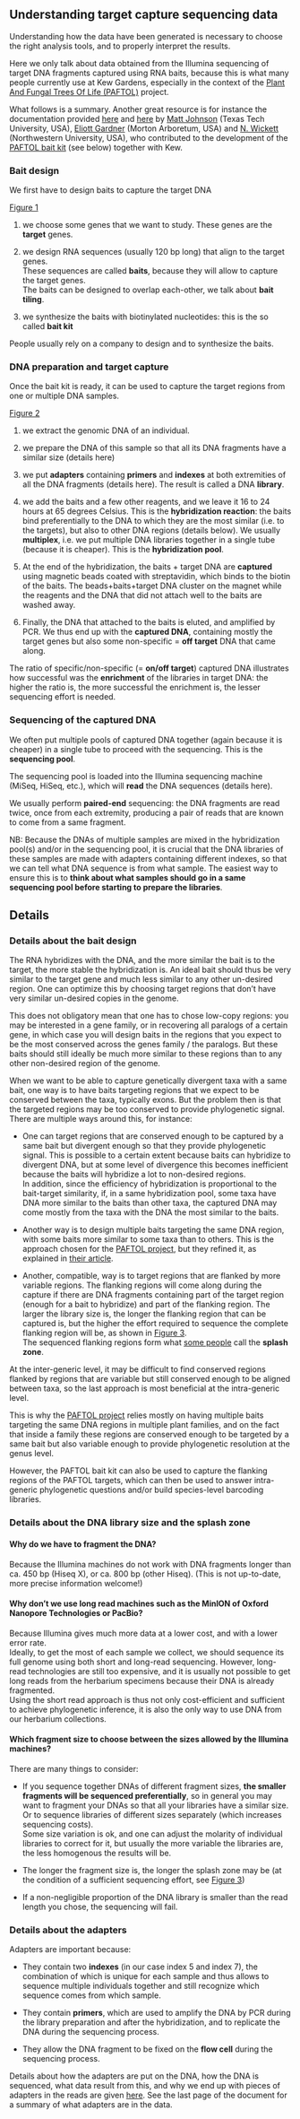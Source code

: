 ## **Understanding target capture sequencing data**

Understanding how the data have been generated is necessary to choose the right analysis tools, and to properly interpret the results. 
  
Here we only talk about data obtained from the Illumina sequencing of target DNA fragments captured using RNA baits, because this is what many people currently use at Kew Gardens, especially in the context of the [Plant And Fungal Trees Of Life (PAFTOL)](https://www.kew.org/science/who-we-are-and-what-we-do/strategic-outputs-2020/plant-and-fungal-trees-life) project.  
  
What follows is a summary. Another great resource is for instance the documentation provided [here](https://github.com/mossmatters/HybPiper) and [here](https://github.com/mossmatters/KewHybSeqWorkshop) by [Matt Johnson](https://github.com/mossmatters) (Texas Tech University, USA), [Eliott Gardner](https://www.plantbiology.northwestern.edu/people/alumni/title/elliot-gardner.html) (Morton Arboretum, USA) and [N. Wickett](http://faculty.wcas.northwestern.edu/wickett/) (Northwestern University, USA), who contributed to the development of the [PAFTOL bait kit](https://www.biorxiv.org/content/biorxiv/early/2018/07/04/361618.full.pdf) (see below) together with Kew.

### Bait design

We first have to design baits to capture the target DNA

[Figure 1](https://github.com/sidonieB/bioinfo-utils/blob/master/docs/advice/images/Fig1_bait_design.jpg)

1. we choose some genes that we want to study. These genes are the **target** genes.
  
2. we design RNA sequences (usually 120 bp long) that align to the target genes.  
These sequences are called **baits**, because they will allow to capture the target genes.  
The baits can be designed to overlap each-other, we talk about **bait tiling**. 
  
3. we synthesize the baits with biotinylated nucleotides: this is the so called **bait kit**

People usually rely on a company to design and to synthesize the baits.

### DNA preparation and target capture

Once the bait kit is ready, it can be used to capture the target regions from one or multiple DNA samples.

[Figure 2](https://github.com/sidonieB/bioinfo-utils/blob/master/docs/advice/images/Fig2_target_capture.jpg)

1. we extract the genomic DNA of an individual. 
  
2. we prepare the DNA of this sample so that all its DNA fragments have a similar size (details here)
  
3. we put **adapters** containing **primers** and **indexes** at both extremities of all the DNA fragments (details here). The result is called a DNA **library**.
  
4. we add the baits and a few other reagents, and we leave it 16 to 24 hours at 65 degrees Celsius. This is the **hybridization reaction**: the baits bind preferentially to the DNA to which they are the most similar (i.e. to the targets), but also to other DNA regions (details below). 
We usually **multiplex**, i.e. we put multiple DNA libraries together in a single tube (because it is cheaper). This is the **hybridization pool**.  
  
5. At the end of the hybridization, the baits + target DNA are **captured** using magnetic beads coated with streptavidin, which binds to the biotin of the baits. 
The beads+baits+target DNA cluster on the magnet while the reagents and the DNA that did not attach well to the baits are washed away. 
  
6. Finally, the DNA that attached to the baits is eluted, and amplified by PCR. 
We thus end up with the **captured DNA**, containing mostly the target genes but also some non-specific = **off target** DNA that came along. 
  
The ratio of specific/non-specific (= **on/off target**) captured DNA illustrates how successful was the **enrichment** of the libraries in target DNA: the higher the ratio is, the more successful the enrichment is, the lesser sequencing effort is needed.

### Sequencing of the captured DNA

We often put multiple pools of captured DNA together (again because it is cheaper) in a single tube to proceed with the sequencing. This is the **sequencing pool**.  
  
The sequencing pool is loaded into the Illumina sequencing machine (MiSeq, HiSeq, etc.), which will **read** the DNA sequences (details here). 
  
We usually perform **paired-end** sequencing: the DNA fragments are read twice, once from each extremity, producing a pair of reads that are known to come from a same fragment.  
  
NB: Because the DNAs of multiple samples are mixed in the hybridization pool(s) and/or in the sequencing pool, it is crucial that the DNA libraries of these samples are made with adapters containing different indexes, so that we can tell what DNA sequence is from what sample. The easiest way to ensure this is to **think about what samples should go in a same sequencing pool before starting to prepare the libraries**.

## Details

### Details about the bait design

The RNA hybridizes with the DNA, and the more similar the bait is to the target, the more stable the hybridization is. An ideal bait should thus be very similar to the target gene and much less similar to any other un-desired region. One can optimize this by choosing target regions that don’t have very similar un-desired copies in the genome.  
  
This does not obligatory mean that one has to chose low-copy regions: you may be interested in a gene family, or in recovering all paralogs of a certain gene, in which case you will design baits in the regions that you expect to be the most conserved across the genes family / the paralogs. But these baits should still ideally be much more similar to these regions than to any other non-desired region of the genome.  
  
When we want to be able to capture genetically divergent taxa with a same bait, one way is to have baits targeting regions that we expect to be conserved between the taxa, typically exons. But the problem then is that the targeted regions may be too conserved to provide phylogenetic signal. There are multiple ways around this, for instance: 
  
* One can target regions that are conserved enough to be captured by a same bait but divergent enough so that they provide phylogenetic signal. This is possible to a certain extent because baits can hybridize to divergent DNA, but at some level of divergence this becomes inefficient because the baits will hybridize a lot to non-desired regions.  
In addition, since the efficiency of hybridization is proportional to the bait-target similarity, if, in a same hybridization pool, some taxa have DNA more similar to the baits than other taxa, the captured DNA may come mostly from the taxa with the DNA the most similar to the baits.
  
* Another way is to design multiple baits targeting the same DNA region, with some baits more similar to some taxa than to others. This is the approach chosen for the [PAFTOL project](https://www.kew.org/science/who-we-are-and-what-we-do/strategic-outputs-2020/plant-and-fungal-trees-life), but they refined it, as explained in [their article](https://www.biorxiv.org/content/biorxiv/early/2018/07/04/361618.full.pdf).
  
* Another, compatible, way is to target regions that are flanked by more variable regions. The flanking regions will come along during the capture if there are DNA fragments containing part of the target region (enough for a bait to hybridize) and part of the flanking region. The larger the library size is, the longer the flanking region that can be captured is, but the higher the effort required to sequence the complete flanking region will be, as shown in [Figure 3](https://github.com/sidonieB/bioinfo-utils/blob/master/docs/advice/images/Fig3_splash_zone.jpg).  
The sequenced flanking regions form what [some people](https://github.com/mossmatters/KewHybSeqWorkshop/blob/master/images/supercontig.png) call the **splash zone**. 
  
At the inter-generic level, it may be difficult to find conserved regions flanked by regions that are variable but still conserved enough to be aligned between taxa, so the last approach is most beneficial at the intra-generic level. 
  
This is why the [PAFTOL project](https://www.kew.org/science/who-we-are-and-what-we-do/strategic-outputs-2020/plant-and-fungal-trees-life) relies mostly on having multiple baits targeting the same DNA regions in multiple plant families, and on the fact that inside a family these regions are conserved enough to be targeted by a same bait but also variable enough to provide phylogenetic resolution at the genus level.  
  
However, the PAFTOL bait kit can also be used to capture the flanking regions of the PAFTOL targets, which can then be used to answer intra-generic phylogenetic questions and/or build species-level barcoding libraries. 


### Details about the DNA library size and the splash zone

#### Why do we have to fragment the DNA? 

Because the Illumina machines do not work with DNA fragments longer than ca. 450 bp (Hiseq X), or ca. 800 bp (other Hiseq). (This is not up-to-date, more precise information welcome!)
  
#### Why don’t we use long read machines such as the MinION of Oxford Nanopore Technologies or PacBio? 

Because Illumina gives much more data at a lower cost, and with a lower error rate.  
Ideally, to get the most of each sample we collect, we should sequence its full genome using both short and long-read sequencing. However, long-read technologies are still too expensive, and it is usually not possible to get long reads from the herbarium specimens because their DNA is already fragmented.  
Using the short read approach is thus not only cost-efficient and sufficient to achieve phylogenetic inference, it is also the only way to use DNA from our herbarium collections.  

#### Which fragment size to choose between the sizes allowed by the Illumina machines?

There are many things to consider:  

* If you sequence together DNAs of different fragment sizes, **the smaller fragments will be sequenced preferentially**, so in general you may want to fragment your DNAs so that all your libraries have a similar size. Or to sequence libraries of different sizes separately (which increases sequencing costs).  
Some size variation is ok, and one can adjust the molarity of individual libraries to correct for it, but usually the more variable the libraries are, the less homogenous the results will be.  

* The longer the fragment size is, the longer the splash zone may be (at the condition of a sufficient sequencing effort, see [Figure 3](https://github.com/sidonieB/bioinfo-utils/blob/master/docs/advice/images/Fig3_splash_zone.jpg))  

* If a non-negligible proportion of the DNA library is smaller than the read length you chose, the sequencing will fail.
  
### Details about the adapters 

Adapters are important because:
  
* They contain two **indexes** (in our case index 5 and index 7), the combination of which is unique for each sample and thus allows to sequence multiple individuals together and still recognize which sequence comes from which sample.  

* They contain **primers**, which are used to amplify the DNA by PCR during the library preparation and after the hybridization, and to replicate the DNA during the sequencing process.
  
* They allow the DNA fragment to be fixed on the **flow cell** during the sequencing process.

Details about how the adapters are put on the DNA, how the DNA is sequenced, what data result from this, and why we end up with pieces of adapters in the reads are given [here](https://github.com/sidonieB/bioinfo-utils/blob/master/docs/advice/images/Adapters.pdf). See the last page of the document for a summary of what adapters are in the data.


